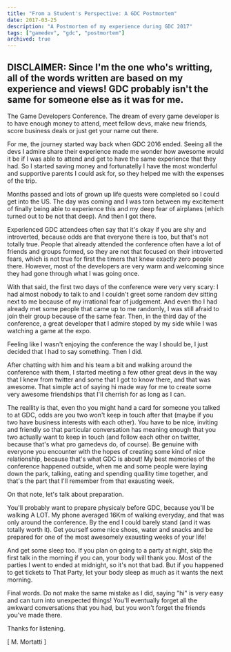 ```yaml
---
title: "From a Student's Perspective: A GDC Postmortem"
date: 2017-03-25
description: "A Postmortem of my experience during GDC 2017"
tags: ["gamedev", "gdc", "postmortem"]
archived: true
---
```


## DISCLAIMER: Since I'm the one who's writting, all of the words written are based on my experience and views! GDC probably isn't the same for someone else as it was for me.

The Game Developers Conference. The dream of every game developer is to have enough money to attend, meet fellow devs, make new friends, score business deals or just get your name out there.

For me, the journey started way back when GDC 2016 ended. Seeing all the devs I admire share their experience made me wonder how awesome would it be if I was able to attend and get to have the same experience that they had. So I started saving money and fortunatelly I have the most wonderful and supportive parents I could ask for, so they helped me with the expenses of the trip.

Months passed and lots of grown up life quests were completed so I could get into the US. The day was coming and I was torn between my excitement of finally being able to experience this and my deep fear of airplanes (which turned out to be not that deep). And then I got there.

Experienced GDC attendees often say that it's okay if you are shy and introverted, because odds are that everyone there is too, but that's not totally true. People that already attended the conference often have a lot of friends and groups formed, so they are not that focused on their introverted fears, which is not true for first the timers that knew exactly zero people there. However, most of the developers are very warm and welcoming since they had gone through what I was going once.

With that said, the first two days of the conference were very very scary: I had almost nobody to talk to and I couldn't greet some random dev sitting next to me because of my irrational fear of judgement. And even tho I had already met some people that came up to me randomly, I was still afraid to join their group because of the same fear. Then, in the third day of the conference, a great developer that I admire stoped by my side while I was watching a game at the expo.

Feeling like I wasn't enjoying the conference the way I should be, I just decided that I had to say something. Then I did.

After chatting with him and his team a bit and walking around the conference with them, I started meeting a few other great devs in the way that I knew from twitter and some that I got to know there, and that was awesome. That simple act of saying hi made way for me to create some very awesome friendships that I'll cherrish for as long as I can.

The reallity is that, even tho you might hand a card for someone you talked to at GDC, odds are you two won't keep in touch after that (maybe if you two have business interests with each other). You have to be nice, inviting and friendly so that particular conversation has meaning enough that you two actually want to keep in touch (and follow each other on twitter, because that's what pro gamedevs do, of course). Be genuine with everyone you encounter with the hopes of creating some kind of nice relationship, because that's what GDC is about! My best memories of the conference happened outside, when me and some people were laying down the park, talking, eating and spending quallity time together, and that's the part that I'll remember from that exausting week.

On that note, let's talk about preparation.

You'll probably want to prepare physicaly before GDC, because you'll be walking A LOT. My phone averaged 16Km of walking everyday, and that was only around the conference. By the end I could barely stand (and it was totally worth it). Get yourself some nice shoes, water and snacks and be prepared for one of the most awesomely exausting weeks of your life!

And get some sleep too. If you plan on going to a party at night, skip the first talk in the morning if you can, your body will thank you. Most of the parties I went to ended at midnight, so it's not that bad. But if you happened to get tickets to That Party, let your body sleep as much as it wants the next morning.

Final words. Do not make the same mistake as I did, saying "hi" is very easy and can turn into unexpected things! You'll eventually forget all the awkward conversations that you had, but you won't forget the friends you've made there.

Thanks for listening.

[ M. Mortatti ]
